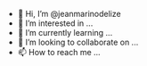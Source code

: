 - 👋 Hi, I’m @jeanmarinodelize
- 👀 I’m interested in ...
- 🌱 I’m currently learning ...
- 💞️ I’m looking to collaborate on ...
- 📫 How to reach me ...

<!---
jeanmarinodelize/jeanmarinodelize is a ✨ special ✨ repository because its `README.md` (this file) appears on your GitHub profile.
You can click the Preview link to take a look at your changes.
--->
